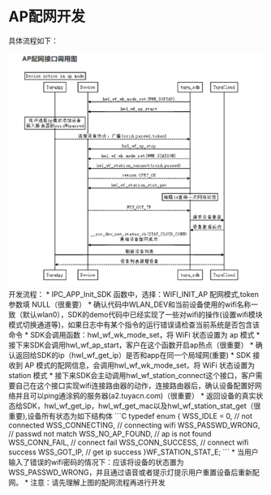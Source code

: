 # AP配网开发

具体流程如下：  
<div align=center><img  src = "ap.png"alt="img" style="zoom:150%;"></div>  
开发流程：  
* IPC_APP_Init_SDK 函数中，选择：WIFI_INIT_AP 配网模式,token 参数填 NULL（很重要）  
* 确认代码中WLAN_DEV和当前设备使用的wifi名称一致（默认wlan0），SDK的demo代码中已经实现了一些对wifi的操作(设置wifi模块模式切换通道等)，如果日志中有某个指令的运行错误请检查当前系统是否包含该命令  
* SDK会调用函数：hwl_wf_wk_mode_set，将 WiFi 状态设置为 ap 模式
* 接下来SDK会调用hwl_wf_ap_start，客户在这个函数开启ap热点（很重要）
* 确认返回给SDK的ip（hwl_wf_get_ip）是否和app在同一个局域网(重要)
* SDK 接收到 AP 模式的配网信息，会调用hwl_wf_wk_mode_set，将 WiFi 状态设置为 station 模式
* 接下来SDK会主动调用hwl_wf_station_connect这个接口，客户需要自己在这个接口实现wifi连接路由器的动作，连接路由器后，确认设备配置好网络并且可以ping通涂鸦的服务器(a2.tuyacn.com)（很重要）  
* 返回设备的真实状态给SDK，hwl_wf_get_ip，hwl_wf_get_mac以及hwl_wf_station_stat_get（很重要),设备所有状态为如下结构体  
```C
    typedef enum {
        WSS_IDLE = 0,                       // not connected
        WSS_CONNECTING,                     // connecting wifi
        WSS_PASSWD_WRONG,                   // passwd not match
        WSS_NO_AP_FOUND,                    // ap is not found
        WSS_CONN_FAIL,                      // connect fail
        WSS_CONN_SUCCESS,                   // connect wifi success
        WSS_GOT_IP,                         // get ip success
    }WF_STATION_STAT_E;
```
* 当用户输入了错误的wifi密码的情况下：应该将设备的状态置为WSS_PASSWD_WRONG，并且通过语音或者提示灯提示用户重置设备后重新配网。  
* 注意：请先理解上图的配网流程再进行开发    